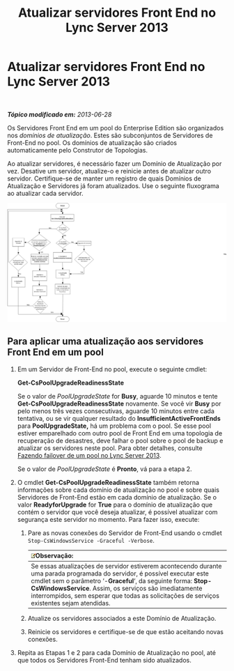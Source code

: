 ﻿---
title: Atualizar servidores Front End no Lync Server 2013
TOCTitle: Atualizar servidores Front End no Lync Server 2013
ms:assetid: 20fa39ae-ecfb-4c72-9cc4-8e183d3c752f
ms:mtpsurl: https://technet.microsoft.com/pt-br/library/JJ204736(v=OCS.15)
ms:contentKeyID: 49306106
ms.date: 05/19/2016
mtps_version: v=OCS.15
ms.translationtype: HT
---

# Atualizar servidores Front End no Lync Server 2013

 

_**Tópico modificado em:** 2013-06-28_

Os Servidores Front End em um pool do Enterprise Edition são organizados nos *domínios de atualização*. Estes são subconjuntos de Servidores de Front-End no pool. Os domínios de atualização são criados automaticamente pelo Construtor de Topologias.

Ao atualizar servidores, é necessário fazer um Domínio de Atualização por vez. Desative um servidor, atualize-o e reinicie antes de atualizar outro servidor. Certifique-se de manter um registro de quais Domínios de Atualização e Servidores já foram atualizados. Use o seguinte fluxograma ao atualizar cada servidor.

![Fluxograma do servidor de atualização](images/JJ204736.42ed59a4-1c26-49f7-ade4-a5a788457ab9(OCS.15).jpg "Fluxograma do servidor de atualização")

## Para aplicar uma atualização aos servidores Front End em um pool

1.  Em um Servidor de Front-End no pool, execute o seguinte cmdlet:
    
    **Get-CsPoolUpgradeReadinessState**
    
    Se o valor de *PoolUpgradeState* for **Busy**, aguarde 10 minutos e tente **Get-CsPoolUpgradeReadinessState** novamente. Se você vir **Busy** por pelo menos três vezes consecutivas, aguarde 10 minutos entre cada tentativa, ou se vir qualquer resultado do **InsufficientActiveFrontEnds** para **PoolUpgradeState,** há um problema com o pool. Se esse pool estiver emparelhado com outro pool de Front End em uma topologia de recuperação de desastres, deve falhar o pool sobre o pool de backup e atualizar os servidores neste pool. Para obter detalhes, consulte [Fazendo failover de um pool no Lync Server 2013](lync-server-2013-failing-over-a-pool.md).
    
    Se o valor de *PoolUpgradeState* é **Pronto**, vá para a etapa 2.

2.  O cmdlet **Get-CsPoolUpgradeReadinessState** também retorna informações sobre cada domínio de atualização no pool e sobre quais Servidores de Front-End estão em cada domínio de atualização. Se o valor **ReadyforUpgrade** for **True** para o domínio de atualização que contém o servidor que você deseja atualizar, é possível atualizar com segurança este servidor no momento. Para fazer isso, execute:
    
    1.  Pare as novas conexões do Servidor de Front-End usando o cmdlet `Stop-CsWindowsService -Graceful -Verbose`.
        
        <table>
        <thead>
        <tr class="header">
        <th><img src="images/Gg425756.note(OCS.15).gif" title="note" alt="note" />Observação:</th>
        </tr>
        </thead>
        <tbody>
        <tr class="odd">
        <td>Se essas atualizações de servidor estiverem acontecendo durante uma parada programada do servidor, é possível executar este cmdlet sem o parâmetro ‘-<strong>Graceful</strong>‘, da seguinte forma: <strong>Stop-CsWindowsService</strong>. Assim, os serviços são imediatamente interrompidos, sem esperar que todas as solicitações de serviços existentes sejam atendidas.</td>
        </tr>
        </tbody>
        </table>
    
    2.  Atualize os servidores associados a este Domínio de Atualização.
    
    3.  Reinicie os servidores e certifique-se de que estão aceitando novas conexões.

3.  Repita as Etapas 1 e 2 para cada Domínio de Atualização no pool, até que todos os Servidores Front-End tenham sido atualizados.

